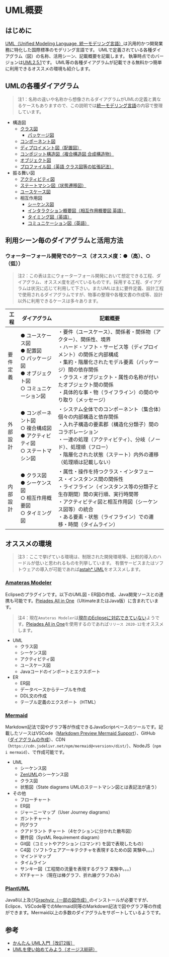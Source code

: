 # UML概要

## はじめに

[UML（Unified Modeling Language, 統一モデリング言語）](https://ja.wikipedia.org/wiki/%E7%B5%B1%E4%B8%80%E3%83%A2%E3%83%87%E3%83%AA%E3%83%B3%E3%82%B0%E8%A8%80%E8%AA%9E)は汎用的かつ開発業務に特化した国際標準のモデリング言語です。
UMLで定義されている各種ダイアグラム（図）の名称、活用シーン、記載概要を記載します。
執筆時点でのバージョンは[UML2.5.1](https://www.omg.org/spec/UML/)です。
UML等の各種ダイアグラムが記載できる無料かつ簡単に利用できるオススメの環境も紹介します。


## UMLの各種ダイアグラム

> 注1：名称の違いや名称から想像されるダイアグラムがUMLの定義と異なるケースもありますので、この説明では[統一モデリング言語](https://ja.wikipedia.org/wiki/%E7%B5%B1%E4%B8%80%E3%83%A2%E3%83%87%E3%83%AA%E3%83%B3%E3%82%B0%E8%A8%80%E8%AA%9E)の内容で整理しています。

- 構造図
  - [クラス図](https://ja.wikipedia.org/wiki/%E3%82%AF%E3%83%A9%E3%82%B9%E5%9B%B3)
    - [パッケージ図](https://ja.wikipedia.org/wiki/%E3%83%91%E3%83%83%E3%82%B1%E3%83%BC%E3%82%B8%E5%9B%B3)
  - [コンポーネント図](https://ja.wikipedia.org/wiki/%E3%82%B3%E3%83%B3%E3%83%9D%E3%83%BC%E3%83%8D%E3%83%B3%E3%83%88%E5%9B%B3)
  - [ディプロイメント図（配置図）](https://ja.wikipedia.org/wiki/%E9%85%8D%E7%BD%AE%E5%9B%B3)
  - [コンポジット構造図（複合構造図 合成構造物）](https://ja.wikipedia.org/wiki/%E8%A4%87%E5%90%88%E6%A7%8B%E9%80%A0%E5%9B%B3)
  - [オブジェクト図](https://ja.wikipedia.org/wiki/%E3%82%AA%E3%83%96%E3%82%B8%E3%82%A7%E3%82%AF%E3%83%88%E5%9B%B3)
  - [プロファイル図（英語 クラス図等の拡張記法）](https://en.wikipedia.org/wiki/Profile_diagram)
- 振る舞い図
  - [アクティビティ図](https://ja.wikipedia.org/wiki/%E3%82%A2%E3%82%AF%E3%83%86%E3%82%A3%E3%83%93%E3%83%86%E3%82%A3%E5%9B%B3)
  - [ステートマシン図（状態遷移図）](https://ja.wikipedia.org/wiki/%E7%8A%B6%E6%85%8B%E9%81%B7%E7%A7%BB%E5%9B%B3)
  - [ユースケース図](https://ja.wikipedia.org/wiki/%E3%83%A6%E3%83%BC%E3%82%B9%E3%82%B1%E3%83%BC%E3%82%B9%E5%9B%B3)
  - 相互作用図
    - [シーケンス図](https://ja.wikipedia.org/wiki/%E3%82%B7%E3%83%BC%E3%82%B1%E3%83%B3%E3%82%B9%E5%9B%B3)
    - [インタラクション概要図（相互作用概要図 英語）](https://en.wikipedia.org/wiki/Interaction_overview_diagram)
    - [タイミング図（英語）](https://en.wikipedia.org/wiki/Timing_diagram_(Unified_Modeling_Language))
    - [コミュニケーション図（英語）](https://en.wikipedia.org/wiki/Communication_diagram)


## 利用シーン毎のダイアグラムと活用方法

### ウォーターフォール開発でのケース（オススメ度：●（高）、○（低））

> 注2：この表は主にウォーターフォール開発において想定できる工程、ダイアグラム、オススメ度を述べているものです。採用する工程、ダイアグラムは状況に応じて利用して下さい。またUMLは主に要件定義、設計工程で使用されるダイアグラムですが、物事の整理や各種文書の作成等、設計以外に利用できるケースは多々あります。

|工程|ダイアグラム|記載概要|
|---|---|---|
|要件<br>定義|● ユースケース図<br>● 配置図<br>○ パッケージ図<br>● オブジェクト図<br>○ コミュニケーション図|・要件（ユースケース）、関係者・関係物（アクター）、関係性、境界<br>・ハード・ソフト・サービス等（ディプロイメント）の関係と内部構成<br>・集約・階層化されたモデル要素（パッケージ）間の依存関係<br>・クラス・オブジェクト・属性の名称が付いたオブジェクト間の関係<br>・具体的な事・物（ライフライン）の間のやり取り（メッセージ）|
|外部<br>設計|● コンポーネント図<br>○ 複合構成図<br>● アクティビティ図<br>○ ステートマシン図|・システム全体でのコンポーネント（集合体）個々の内部構造と依存関係<br>・入れ子構造の要素郡（構造化分類子）間のコラボレーション<br>・一連の処理（アクティビティ）、分岐（ノード）、処理順（フロー）<br>・階層化された状態（ステート）内外の遷移（処理順は記載しない）|
|内部<br>設計|● クラス図<br>● シーケンス図<br>○ 相互作用概要図<br>○ タイミング図|・属性・操作を持つクラス・インタフェース・インスタンス間の関係性<br>・ライフライン（インスタンス等の分類子と生存期間）間の実行順、実行時間帯<br>・アクティビティ図と相互作用図（シーケンス図等）の統合<br>・ある要素・状態（ライフライン）での遷移・時間（タイムライン）|


## オススメの環境

> 注3：ここで挙げている環境は、制限された開発環境等、比較的導入のハードルが低いと思われるものを列挙しています。
> 有償サービスまたはソフトウェアの導入が可能であれば[astah* UML](https://astah.change-vision.com/ja/product/astah-uml.html)をオススメします。

### [Amateras Modeler](https://github.com/takezoe/amateras-modeler)  

Eclipseのプラグインです。以下のUML図・ER図の作成、Java開発ソースとの連携も可能です。[Pleiades All in One](https://willbrains.jp/)（UltimateまたはJava版）に含まれています。

> 注4：現在`Amateras Modeler`は[現在のEclipseに対応できていない](https://github.com/cypher256/pleiades.io/issues/150)ようです。[Pleiades All in One](https://willbrains.jp/)を使用するのであれば`リリース 2020-12`をオススメします。

- UML
  - クラス図
  - シーケンス図
  - アクティビティ図
  - ユースケース図
  - Javaコードのインポートとエクスポート
- ER
  - ER図
  - データベースからテーブルを作成
  - DDL文の作成
  - テーブル定義のエクスポート（HTML）

### [Mermaid](https://mermaid.js.org/)  

Markdown記法で図やグラフ等が作成できるJavaScriptベースのツールです。記載したソースはVSCode（[Markdown Preview Mermaid Support](https://marketplace.visualstudio.com/items?itemName=bierner.markdown-mermaid)）、GitHub（[ダイアグラムの作成](https://docs.github.com/ja/get-started/writing-on-github/working-with-advanced-formatting/creating-diagrams)）、CDN（`https://cdn.jsdelivr.net/npm/mermaid@<version>/dist/`）、NodeJS（`npm i mermaid`）、で作成可能です。

- UML
  - シーケンス図
  - [ZenUML](https://zenuml.com/)のシーケンス図
  - クラス図
  - 状態図（State diagrams UMLのステートマシン図とは表記法が違う）
- その他
  - フローチャート
  - ER図
  - ジャーニーマップ（User Journey diagrams）
  - ガントチャート
  - 円グラフ
  - クアドラント チャート（4セクションに分かれた散布図）
  - 要件図（SysML Requirement diagram）
  - Git図（コミットやアクション (コマンド) を図で表現したもの）
  - C4図（ソフトウェアアーキテクチャを表現するための図 実験中。。。）
  - マインドマップ
  - タイムライン
  - サンキー図（工程間の流量を表現するグラフ 実験中。。。）
  - XYチャート（現在は棒グラフ、折れ線グラフのみ）

### [PlantUML](https://plantuml.com/ja/)  

Java8以上及び[Graphviz（一部の図作成）](https://graphviz.org/)のインストールが必要ですが、Eclipce、VSCode等でのMermaid同等のMarkdown記法で図やグラフ等の作成ができます。Mermaid以上の多数のダイアグラムをサポートしているようです。

## 参考

- [かんたん UML入門［改訂2版］](https://gihyo.jp/book/2017/978-4-7741-9039-6)
- [UMLを使い始めてみよう（オージス総研）](https://www.ogis-ri.co.jp/otc/hiroba/technical/IntroUML/introUML.pdf)









